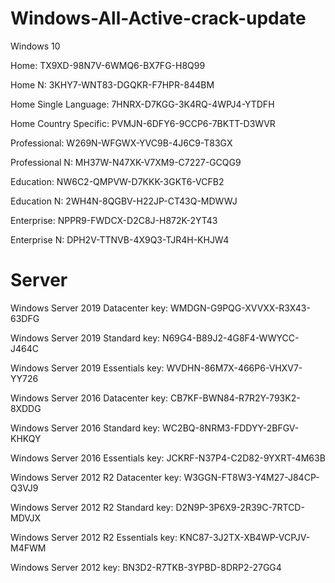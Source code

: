 # Windows-All-Active-crack-update

Windows 10 

Home: TX9XD-98N7V-6WMQ6-BX7FG-H8Q99

Home N: 3KHY7-WNT83-DGQKR-F7HPR-844BM

Home Single Language: 7HNRX-D7KGG-3K4RQ-4WPJ4-YTDFH

Home Country Specific: PVMJN-6DFY6-9CCP6-7BKTT-D3WVR

Professional: W269N-WFGWX-YVC9B-4J6C9-T83GX

Professional N: MH37W-N47XK-V7XM9-C7227-GCQG9

Education: NW6C2-QMPVW-D7KKK-3GKT6-VCFB2

Education N: 2WH4N-8QGBV-H22JP-CT43Q-MDWWJ

Enterprise: NPPR9-FWDCX-D2C8J-H872K-2YT43

Enterprise N: DPH2V-TTNVB-4X9Q3-TJR4H-KHJW4

# Server

Windows Server 2019 Datacenter key: WMDGN-G9PQG-XVVXX-R3X43-63DFG


Windows Server 2019 Standard key: N69G4-B89J2-4G8F4-WWYCC-J464C


Windows Server 2019 Essentials key: WVDHN-86M7X-466P6-VHXV7-YY726


Windows Server 2016 Datacenter key: CB7KF-BWN84-R7R2Y-793K2-8XDDG


Windows Server 2016 Standard key: WC2BQ-8NRM3-FDDYY-2BFGV-KHKQY


Windows Server 2016 Essentials key: JCKRF-N37P4-C2D82-9YXRT-4M63B


Windows Server 2012 R2 Datacenter key: W3GGN-FT8W3-Y4M27-J84CP-Q3VJ9


Windows Server 2012 R2 Standard key: D2N9P-3P6X9-2R39C-7RTCD-MDVJX


Windows Server 2012 R2 Essentials key: KNC87-3J2TX-XB4WP-VCPJV-M4FWM


Windows Server 2012 key: BN3D2-R7TKB-3YPBD-8DRP2-27GG4
